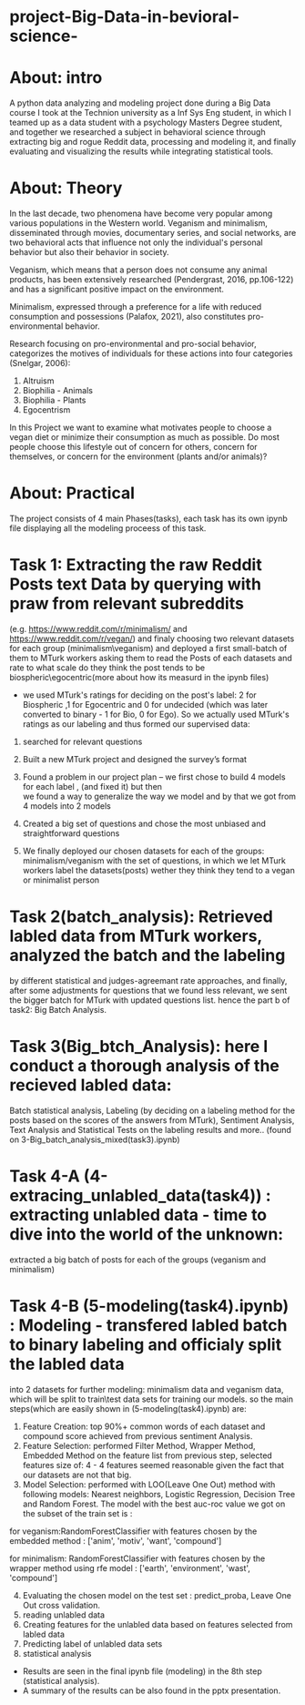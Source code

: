 # project-Big-Data-in-bevioral-science-

# About: intro
A python data analyzing and modeling project done during a Big Data course I took at the Technion university as a Inf Sys Eng student,
in which I teamed up as a data student with a psychology Masters Degree student, 
and together we researched a subject in behavioral science through extracting big
and rogue Reddit data, processing and modeling it, and finally evaluating and
visualizing the results while integrating statistical tools.

# About: Theory
In the last decade, two phenomena have become very popular among various populations in the Western world.
Veganism and minimalism, disseminated through movies, documentary series, and social networks,
are two behavioral acts that influence not only the individual's personal behavior but also their behavior in society.

Veganism, which means that a person does not consume any animal products,
has been extensively researched (Pendergrast, 2016, pp.106-122) 
and has a significant positive impact on the environment.

Minimalism, expressed through a preference for a life with reduced consumption and possessions (Palafox, 2021),
also constitutes pro-environmental behavior.

Research focusing on pro-environmental and pro-social behavior,
categorizes the motives of individuals for these actions into four categories (Snelgar, 2006):

1. Altruism
2. Biophilia - Animals
3. Biophilia - Plants
4. Egocentrism
    
In this Project we want to examine what motivates people to choose a vegan diet or minimize their consumption as much as possible.
Do most people choose this lifestyle out of concern for others,
concern for themselves, or concern for the environment (plants and/or animals)? 

# About: Practical

The project consists of 4 main Phases(tasks), each task has its own ipynb file displaying all the modeling proceess of this task.

# Task 1: Extracting the raw Reddit Posts text Data by querying with praw from relevant subreddits
(e.g. https://www.reddit.com/r/minimalism/ and https://www.reddit.com/r/vegan/)
and finaly choosing two relevant datasets for each group (minimalism\veganism)
and deployed a first small-batch of them to MTurk workers asking them to read the Posts of each datasets and rate to what scale 
do they think the post tends to be biospheric\egocentric(more about how its measurd in the ipynb files)
* we used MTurk's ratings for deciding on the post's label: 2 for Biospheric ,1 for Egocentric and 0 for undecided
  (which was later converted to binary - 1 for Bio, 0 for Ego).
  So we actually used MTurk's ratings as our labeling and thus formed our supervised data:
  
1. searched for relevant questions

2. Built a new MTurk project and designed the survey’s format

3. Found a problem in our project plan – we first chose
   to build 4 models for each label , (and fixed it) but then    
   we found a way to generalize the way we model and by
   that we got from 4 models into 2 models

4. Created a big set of questions and chose the most
   unbiased and straightforward questions
5. We finally deployed our chosen datasets for each of the groups: minimalism/veganism with the set of questions, in which we
   let MTurk workers label the datasets(posts) wether they think they tend to a vegan or minimalist person
 
     
# Task 2(batch_analysis): Retrieved labled data from MTurk workers, analyzed the batch and the labeling
by different statistical and judges-agreemant rate approaches,
and finally, after some adjustments for questions that we found less relevant,
we sent the bigger batch for MTurk with updated questions list.
hence the part b of task2: Big Batch Analysis.

# Task 3(Big_btch_Analysis): here I conduct a thorough analysis of the recieved labled data:
Batch statistical analysis, Labeling (by deciding on a labeling method for the posts based on the scores of the answers from MTurk),
Sentiment Analysis, Text Analysis and Statistical Tests on the labeling results and more.. (found on 3-Big_batch_analysis_mixed(task3).ipynb)

# Task 4-A (4-extracing_unlabled_data(task4)) : extracting unlabled data - time to dive into the world of the unknown:
 extracted a big batch of posts for each of the groups (veganism and minimalism)

# Task 4-B (5-modeling(task4).ipynb) : Modeling - transfered labled batch to binary labeling and officialy split the labled data
into 2 datasets for further modeling: minimalism data and veganism data,
which will be split to train\test data sets for training our models.
so the main steps(which are easily shown in (5-modeling(task4).ipynb) are:
1. Feature Creation: top 90%+ common words of each dataset and compound score achieved from previous sentiment Analysis.
2. Feature Selection: performed Filter Method, Wrapper Method, Embedded Method on the feature list from previous step,
   selected features size of: 4 - 4 features seemed reasonable given the fact that our datasets are not that big.
3. Model Selection: performed with LOO(Leave One Out) method with following models: Nearest neighbors, Logistic Regression,
   Decision Tree and Random Forest.
   The model with the best auc-roc value we got on the subset of the train set is :

for veganism:RandomForestClassifier with features chosen by the embedded method :
['anim', 'motiv', 'want', 'compound']

for minimalism: RandomForestClassifier with features chosen by the wrapper method using rfe model :
['earth', 'environment', 'wast', 'compound']

4. Evaluating the chosen model on the test set : predict_proba, Leave One Out cross validation.
5. reading unlabled data
6. Creating features for the unlabled data based on features selected from labled data
7. Predicting label of unlabled data sets
8. statistical analysis

* Results are seen in the final ipynb file (modeling) in the 8th step (statistical analysis).
* A summary of the results can be also found in the pptx presentation.
	
	

